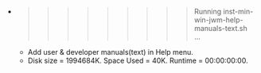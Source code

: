 * >>>>>>>>> Running inst-min-win-jwm-help-manuals-text.sh ...
  * Add user & developer manuals(text) in Help menu.
  * Disk size = 1994684K. Space Used = 40K. Runtime = 00:00:00:00.
